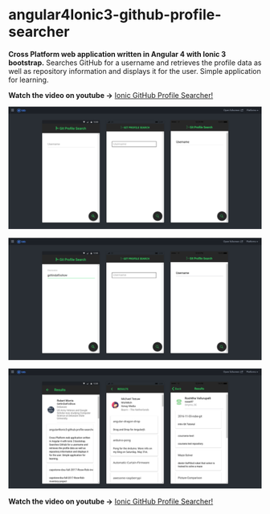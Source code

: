 # angular4Ionic3-github-profile-searcher
**Cross Platform web application written in Angular 4 with Ionic 3 bootstrap.** Searches GitHub for a username and retrieves the profile data as well as repository information and displays it for the user. Simple application for learning. 

**Watch the video on youtube ->** [Ionic GitHub Profile Searcher!](https://youtu.be/UqjNpZ8ZUZA)

![Home Page](https://github.com/GettinDatFoShow/angular4Ionic3-github-profile-searcher/blob/master/project_images/gitprofilesearcher1.png)


![Home Page username](https://github.com/GettinDatFoShow/angular4Ionic3-github-profile-searcher/blob/master/project_images/gitprofilesearcher2.png)



![results page](https://github.com/GettinDatFoShow/angular4Ionic3-github-profile-searcher/blob/master/project_images/gitprofilesearcher3.png)

**Watch the video on youtube ->** [Ionic GitHub Profile Searcher!](https://youtu.be/UqjNpZ8ZUZA)
